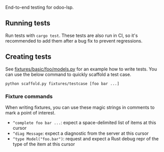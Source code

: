 End-to-end testing for odoo-lsp.

## Running tests

Run tests with `cargo test`.
These tests are also run in CI, so it's recommended to add them after a bug fix to prevent regressions.

## Creating tests

See [fixtures/basic/foo/models.py](fixtures/basic/foo/models.py) for an example how to write tests.
You can use the below command to quickly scaffold a test case.

```shell
python scaffold.py fixtures/testcase [foo bar ...]
```

### Fixture commands

When writing fixtures, you can use these magic strings in comments to mark a point of interest.

- `^complete foo bar ...`: expect a space-delimited list of items at this cursor
- `^diag Message`: expect a diagnostic from the server at this cursor
- `^type Model("foo.bar")`: request and expect a Rust debug repr of the type of the item at this cursor
